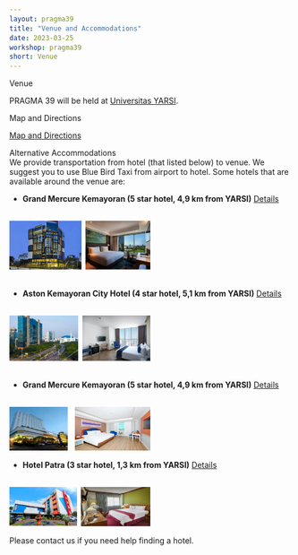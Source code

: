 ```yaml
---
layout: pragma39
title: "Venue and Accommodations"
date: 2023-03-25
workshop: pragma39
short: Venue
---
```


<div class="border39">Venue</div>

PRAGMA 39 will be held at <a href="https://www.yarsi.ac.id/">Universitas YARSI</a>.

<div class="border39">Map and Directions</div>

[Map and Directions](https://goo.gl/maps/VUNpuYNaGCK6SEZc7)


<div class="border39">Alternative Accommodations</div>
We provide transportation from hotel (that listed below) to venue.
We suggest you to use Blue Bird Taxi from airport to hotel.
Some hotels that are available around the venue are: <br>

-  **Grand Mercure Kemayoran (5 star hotel, 4,9 km from YARSI)** <a href="https://www.google.com/travel/hotels/s/B4h7y7NpgZYSrRBa9">Details</a>
<br>
<img src="/images/pragma39/venue/GrandMercureKemayoran.png" style="width:50%; height: 50%;"/>
<br>

<br>

- **Aston Kemayoran City Hotel (4 star hotel, 5,1 km from YARSI)** <a href="https://www.google.com/travel/hotels/s/EficzMsKiAvR4c4x5">Details</a>
<br>
<img src="/images/pragma39/venue/AstonKemayoran.png" style="width:50%; height: 50%;" />
<br>

<br>

-  **Grand Mercure Kemayoran (5 star hotel, 4,9 km from YARSI)** <a href="https://grandcempakahotel.com-jakarta.com/id/ ">Details</a>
<br>
<img src="/images/pragma39/venue/GrandCempakaPutih.png" style="width:50%; height: 50%;"/>

<br>

-  **Hotel Patra (3 star hotel, 1,3 km from YARSI)** <a href="https://www.google.com/travel/hotels/s/Uc9viYYFqh3LGT4h8">Details</a>
<br>
<img src="/images/pragma39/venue/PatraHotel.png" style="width:50%; height: 50%;"/>

<br>

Please contact us if you need help finding a hotel.

